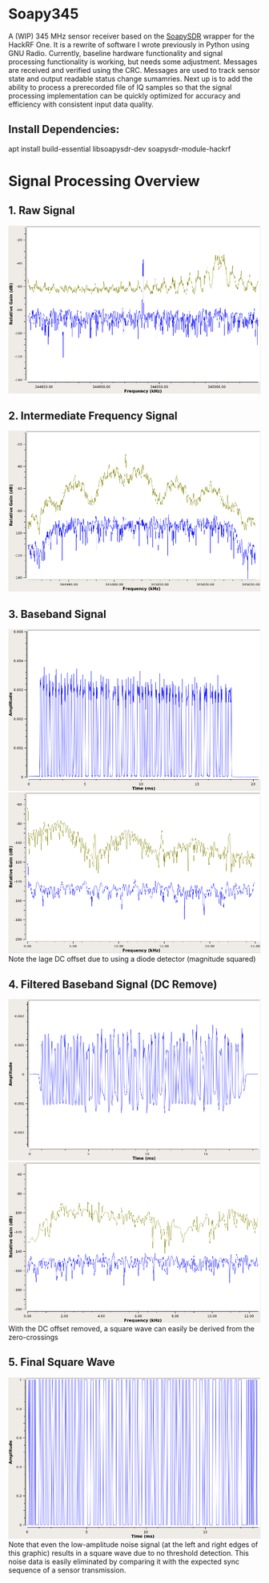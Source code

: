 # Soapy345
A (WIP) 345 MHz sensor receiver based on the [SoapySDR](https://github.com/pothosware/SoapySDR) wrapper for the HackRF One. It is a rewrite of software I wrote previously in Python using GNU Radio.
Currently, baseline hardware functionality and signal processing functionality is working, but needs some adjustment. Messages are received and verified using the CRC. Messages are used to track sensor state and output readable status change sumamries.
Next up is to add the ability to process a prerecorded file of IQ samples so that the signal processing implementation can be quickly optimized for accuracy and efficiency with consistent input data quality.

## Install Dependencies:
apt install build-essential libsoapysdr-dev soapysdr-module-hackrf

# Signal Processing Overview
## 1. Raw Signal
![200 kHz bandwidth raw signal data](doc/raw_signal.png)

## 2. Intermediate Frequency Signal
![50 kHz bandwidth filtered IF signal data](doc/if_filt_signal.png)

## 3. Baseband Signal
![bb unfiltered signal data time domain](doc/bb_signal_time.png)
![bb unfiltered signal data freq domain](doc/bb_signal_freq.png)
Note the lage DC offset due to using a diode detector (magnitude squared)

## 4. Filtered Baseband Signal (DC Remove)
![bb filtered signal data time domain](doc/bb_filt_signal_time.png)
![bb filtered signal data freq domain](doc/bb_filt_signal_freq.png)
With the DC offset removed, a square wave can easily be derived from the zero-crossings

## 5. Final Square Wave
![final square wave](doc/final_square_wave.png)
Note that even the low-amplitude noise signal (at the left and right edges of this graphic) results in a square wave due to no threshold detection. This noise data is easily eliminated by comparing it with the expected sync sequence of a sensor transmission.
